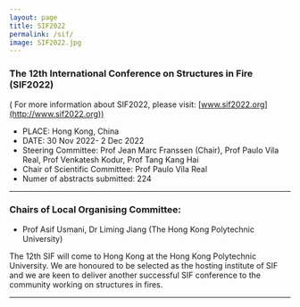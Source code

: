 ```yaml
---
layout: page
title: SIF2022
permalink: /sif/
image: SIF2022.jpg
---
```


### The 12th International Conference on Structures in Fire (SIF2022) 
( For more information about SIF2022, please visit: [www.sif2022.org](http://www.sif2022.org))

* PLACE: Hong Kong, China
* DATE: 30 Nov 2022- 2 Dec 2022
* Steering Committee: Prof Jean Marc Franssen (Chair), Prof Paulo Vila Real, Prof Venkatesh Kodur, Prof Tang Kang Hai
* Chair of Scientific Committee: Prof Paulo Vila Real
* Numer of abstracts submitted: 224 

***

### Chairs of Local Organising Committee: 
* Prof Asif Usmani, Dr Liming Jiang (The Hong Kong Polytechnic University)

The 12th SIF will come to Hong Kong at the Hong Kong Polytechnic University. We are honoured to be selected as the hosting institute of SIF and we are keen to deliver another successful SIF conference to the community working on structures in fires.




***

